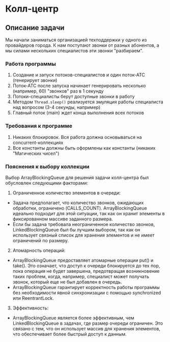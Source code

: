 # Колл-центр

## Описание задачи
Мы начали заниматься организацией техподдержки у одного из провайдеров города. К нам поступают звонки от разных абонентов, а мы силами нескольких специалистов эти звонки "разбираем".

### Работа программы
1. Создание и запуск потоков-специалистов и один поток-АТС (генерирует звонки)
2. Поток-АТС после запуска начинает генерировать несколько (например, 60) "звонков" раз в 1 секунду
3. Потоки-специалисты берут доступные звонки в работу
4. Методом `Thread.sleep()` реализуется эмуляция работы специалиста над вопросом (3-4 секунды, например)
5. Главный поток (main) ждет конца выполнения всех потоков

### Требования к программе
1. Никаких блокировок. Вся работа должна основываться на concurrent-коллекциях
2. Все константы должны быть оформлены как константы (никаких "Магических чисел")

### Пояснения к выбору коллекции
Выбор ArrayBlockingQueue для решения задачи колл-центра был обусловлен следующими факторами:

1. Ограниченное количество элементов в очереди:
  - Задача предполагает, что количество звонков, ожидающих обработки, ограничено (CALLS_COUNT). ArrayBlockingQueue идеально подходит для этой ситуации, так как он хранит элементы в фиксированном массиве заданного размера. 
  - Если бы задача требовала неограниченное количество звонков, LinkedBlockingQueue был бы лучшим выбором, так как он использует связный список для хранения элементов и не имеет ограничений по размеру.

2. Атомарность операций:
  - ArrayBlockingQueue предоставляет атомарные операции put() и take(). Это означает, что доступ к очереди блокируется до тех пор, пока операция не будет завершена, предотвращая возникновение таких проблем, когда, например, специалист может получать звонок, который еще не был добавлен в очередь. 
  - ArrayBlockingQueue гарантирует корректность работы программы без необходимости явной синхронизации с помощью synchronized или ReentrantLock.

3. Эффективность:
  - ArrayBlockingQueue является более эффективным, чем LinkedBlockingQueue в задачах, где размер очереди ограничен. Это связано с тем, что он использует массив для хранения элементов, что обеспечивает более быстрый доступ к данным. 
